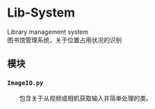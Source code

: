 # Lib-System

Library management system  
图书馆管理系统，关于位置占用状况的识别

## 模块

### `ImageIO.py`

&emsp;&emsp;包含关于从视频或相机获取输入并简单处理的类。